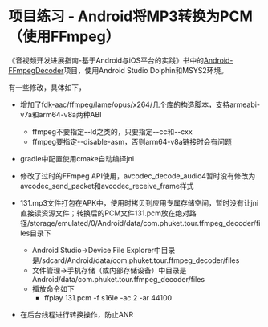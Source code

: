# 项目练习 - Android将MP3转换为PCM（使用FFmpeg）

《音视频开发进展指南-基于Android与iOS平台的实践》书中的[Android-FFmpegDecoder](https://github.com/zhanxiaokai/Android-FFmpegDecoder)项目，使用Android Studio Dolphin和MSYS2环境。

有一些修改，具体如下，

- 增加了fdk-aac/ffmpeg/lame/opus/x264/几个库的[构造脚本](./app/src/main/jni/3rdparty/buildscripts/)，支持armeabi-v7a和arm64-v8a两种ABI
  - ffmpeg不要指定--ld之类的，只要指定--cc和--cxx
  - ffmpeg要指定--disable-asm，否则arm64-v8a链接时会有问题

- gradle中配置使用cmake自动编译jni

- 修改了过时的FFmpeg API使用，avcodec_decode_audio4暂时没有修改为avcodec_send_packet和avcodec_receive_frame样式

- 131.mp3文件打包在APK中，使用时拷贝到应用专属存储空间，暂时没有让jni直接读资源文件；转换后的PCM文件131.pcm放在绝对路径/storage/emulated/0/Android/data/com.phuket.tour.ffmpeg_decoder/files目录下
  - Android Studio->Device File Explorer中目录是/sdcard/Android/data/com.phuket.tour.ffmpeg_decoder/files
  - 文件管理->手机存储（或内部存储设备）中目录是Android/data/com.phuket.tour.ffmpeg_decoder/files
  - 播放命令如下
    - ffplay 131.pcm -f s16le -ac 2 -ar 44100

- 在后台线程进行转换操作，防止ANR
